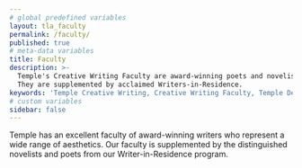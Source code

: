 ```yaml
---
# global predefined variables
layout: tla_faculty
permalink: /faculty/
published: true
# meta-data variables
title: Faculty
description: >-
  Temple's Creative Writing Faculty are award-winning poets and novelists. 
  They are supplemented by acclaimed Writers-in-Residence.
keywords: 'Temple Creative Writing, Creative Writing Faculty, Temple Department of English'
# custom variables
sidebar: false
---
```

Temple has an excellent faculty of award-winning writers who represent a wide range of aesthetics. Our faculty is supplemented by the distinguished novelists and poets from our Writer-in-Residence program.
